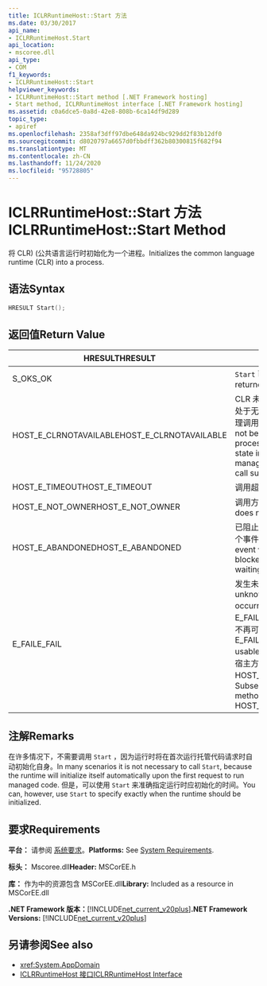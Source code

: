```yaml
---
title: ICLRRuntimeHost::Start 方法
ms.date: 03/30/2017
api_name:
- ICLRRuntimeHost.Start
api_location:
- mscoree.dll
api_type:
- COM
f1_keywords:
- ICLRRuntimeHost::Start
helpviewer_keywords:
- ICLRRuntimeHost::Start method [.NET Framework hosting]
- Start method, ICLRRuntimeHost interface [.NET Framework hosting]
ms.assetid: c0a6dce5-0a8d-42e8-808b-6ca14df9d289
topic_type:
- apiref
ms.openlocfilehash: 2358af3dff97dbe648da924bc929dd2f83b12df0
ms.sourcegitcommit: d8020797a6657d0fbbdff362b80300815f682f94
ms.translationtype: MT
ms.contentlocale: zh-CN
ms.lasthandoff: 11/24/2020
ms.locfileid: "95728805"
---
```

# <a name="iclrruntimehoststart-method"></a><span data-ttu-id="64559-102">ICLRRuntimeHost::Start 方法</span><span class="sxs-lookup"><span data-stu-id="64559-102">ICLRRuntimeHost::Start Method</span></span>

<span data-ttu-id="64559-103">将 CLR)  (公共语言运行时初始化为一个进程。</span><span class="sxs-lookup"><span data-stu-id="64559-103">Initializes the common language runtime (CLR) into a process.</span></span>  
  
## <a name="syntax"></a><span data-ttu-id="64559-104">语法</span><span class="sxs-lookup"><span data-stu-id="64559-104">Syntax</span></span>  
  
```cpp  
HRESULT Start();  
```  
  
## <a name="return-value"></a><span data-ttu-id="64559-105">返回值</span><span class="sxs-lookup"><span data-stu-id="64559-105">Return Value</span></span>  
  
|<span data-ttu-id="64559-106">HRESULT</span><span class="sxs-lookup"><span data-stu-id="64559-106">HRESULT</span></span>|<span data-ttu-id="64559-107">说明</span><span class="sxs-lookup"><span data-stu-id="64559-107">Description</span></span>|  
|-------------|-----------------|  
|<span data-ttu-id="64559-108">S_OK</span><span class="sxs-lookup"><span data-stu-id="64559-108">S_OK</span></span>|<span data-ttu-id="64559-109">`Start` 已成功返回。</span><span class="sxs-lookup"><span data-stu-id="64559-109">`Start` returned successfully.</span></span>|  
|<span data-ttu-id="64559-110">HOST_E_CLRNOTAVAILABLE</span><span class="sxs-lookup"><span data-stu-id="64559-110">HOST_E_CLRNOTAVAILABLE</span></span>|<span data-ttu-id="64559-111">CLR 未加载到进程中，或 CLR 处于无法运行托管代码或成功处理调用的状态。</span><span class="sxs-lookup"><span data-stu-id="64559-111">The CLR has not been loaded into a process, or the CLR is in a state in which it cannot run managed code or process the call successfully.</span></span>|  
|<span data-ttu-id="64559-112">HOST_E_TIMEOUT</span><span class="sxs-lookup"><span data-stu-id="64559-112">HOST_E_TIMEOUT</span></span>|<span data-ttu-id="64559-113">调用超时。</span><span class="sxs-lookup"><span data-stu-id="64559-113">The call timed out.</span></span>|  
|<span data-ttu-id="64559-114">HOST_E_NOT_OWNER</span><span class="sxs-lookup"><span data-stu-id="64559-114">HOST_E_NOT_OWNER</span></span>|<span data-ttu-id="64559-115">调用方不拥有该锁。</span><span class="sxs-lookup"><span data-stu-id="64559-115">The caller does not own the lock.</span></span>|  
|<span data-ttu-id="64559-116">HOST_E_ABANDONED</span><span class="sxs-lookup"><span data-stu-id="64559-116">HOST_E_ABANDONED</span></span>|<span data-ttu-id="64559-117">已阻止的线程或纤程正在等待某个事件时，该事件被取消。</span><span class="sxs-lookup"><span data-stu-id="64559-117">An event was canceled while a blocked thread or fiber was waiting on it.</span></span>|  
|<span data-ttu-id="64559-118">E_FAIL</span><span class="sxs-lookup"><span data-stu-id="64559-118">E_FAIL</span></span>|<span data-ttu-id="64559-119">发生未知的灾难性故障。</span><span class="sxs-lookup"><span data-stu-id="64559-119">An unknown catastrophic failure occurred.</span></span> <span data-ttu-id="64559-120">如果方法返回 E_FAIL，则 CLR 在该进程内将不再可用。</span><span class="sxs-lookup"><span data-stu-id="64559-120">If a method returns E_FAIL, the CLR is no longer usable within the process.</span></span> <span data-ttu-id="64559-121">对宿主方法的后续调用会返回 HOST_E_CLRNOTAVAILABLE。</span><span class="sxs-lookup"><span data-stu-id="64559-121">Subsequent calls to hosting methods return HOST_E_CLRNOTAVAILABLE.</span></span>|  
  
## <a name="remarks"></a><span data-ttu-id="64559-122">注解</span><span class="sxs-lookup"><span data-stu-id="64559-122">Remarks</span></span>  

 <span data-ttu-id="64559-123">在许多情况下，不需要调用 `Start` ，因为运行时将在首次运行托管代码请求时自动初始化自身。</span><span class="sxs-lookup"><span data-stu-id="64559-123">In many scenarios it is not necessary to call `Start`, because the runtime will initialize itself automatically upon the first request to run managed code.</span></span> <span data-ttu-id="64559-124">但是，可以使用 `Start` 来准确指定运行时应初始化的时间。</span><span class="sxs-lookup"><span data-stu-id="64559-124">You can, however, use `Start` to specify exactly when the runtime should be initialized.</span></span>  
  
## <a name="requirements"></a><span data-ttu-id="64559-125">要求</span><span class="sxs-lookup"><span data-stu-id="64559-125">Requirements</span></span>  

 <span data-ttu-id="64559-126">**平台：** 请参阅 [系统要求](../../get-started/system-requirements.md)。</span><span class="sxs-lookup"><span data-stu-id="64559-126">**Platforms:** See [System Requirements](../../get-started/system-requirements.md).</span></span>  
  
 <span data-ttu-id="64559-127">**标头：** Mscoree.dll</span><span class="sxs-lookup"><span data-stu-id="64559-127">**Header:** MSCorEE.h</span></span>  
  
 <span data-ttu-id="64559-128">**库：** 作为中的资源包含 MSCorEE.dll</span><span class="sxs-lookup"><span data-stu-id="64559-128">**Library:** Included as a resource in MSCorEE.dll</span></span>  
  
 <span data-ttu-id="64559-129">**.NET Framework 版本：**[!INCLUDE[net_current_v20plus](../../../../includes/net-current-v20plus-md.md)]</span><span class="sxs-lookup"><span data-stu-id="64559-129">**.NET Framework Versions:** [!INCLUDE[net_current_v20plus](../../../../includes/net-current-v20plus-md.md)]</span></span>  
  
## <a name="see-also"></a><span data-ttu-id="64559-130">另请参阅</span><span class="sxs-lookup"><span data-stu-id="64559-130">See also</span></span>

- <xref:System.AppDomain>
- [<span data-ttu-id="64559-131">ICLRRuntimeHost 接口</span><span class="sxs-lookup"><span data-stu-id="64559-131">ICLRRuntimeHost Interface</span></span>](iclrruntimehost-interface.md)
